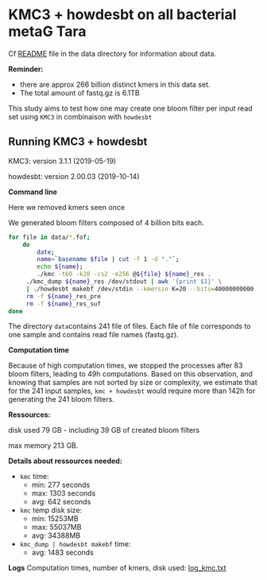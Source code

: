 # KMC3 + howdesbt on all bacterial metaG Tara



Cf [README](../data/README.md) file in the data directory for information about data. 

**Reminder:** 

- there are approx 266 billion distinct kmers in this data set. 
- The total amount of fastq.gz is 6.1TB

This study aims to test how one may create one bloom filter per input read set using `KMC3` in combinaison with `howdesbt`

## Running KMC3 + howdesbt

KMC3: version 3.1.1 (2019-05-19)

howdesbt:  version 2.00.03 (2019-10-14)

**Command line**

Here we removed kmers seen once

We generated bloom filters composed of 4 billion bits each. 

```bash
for file in data/*.fof; 
    do 
        date; 
        name=`basename $file | cut -f 1 -d "."`; 
        echo ${name}; 
        ./kmc -t60 -k20 -cs2 -m256 @${file} ${name}_res .
     ./kmc_dump ${name}_res /dev/stdout | awk '{print $1}' \
     | ./howdesbt makebf /dev/stdin --kmersin K=20 --bits=40000000000 --out=${name}.bf
     rm -f ${name}_res_pre
     rm -f ${name}_res_suf
done
```

The directory `data`contains 241 file of files. Each file of file corresponds to one sample and contains read file names (fastq.gz).

**Computation time**

Because of high computation times, we stopped the processes after 83 bloom filters, leading to 49h computations. 
Based on this observation, and knowing that samples are not sorted by size or complexity, we estimate that for the 241 input samples, `kmc + howdesbt` would require more than 142h for generating the 241 bloom filters. 

**Ressources:** 

disk used 79 GB - including 39 GB of created bloom filters

max memory  213 GB.



**Details about ressources needed:** 

- `kmc` time: 
  - min: 277 seconds
  - max: 1303 seconds
  - avg: 642 seconds
- `kmc` temp disk size:
  - min: 15253MB
  - max: 55037MB
  - avg: 34388MB
- `kmc_dump | howdesbt makebf` time: 
  - avg: 1483 seconds

**Logs**
Computation times, number of kmers, disk used: [log_kmc.txt](log_kmc.txt)

